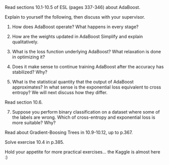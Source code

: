 Read sections 10.1-10.5 of ESL (pages 337-346) about AdaBoost.

Explain to yourself the following, then discuss with your supervisor.

1. How does AdaBoost operate? What happens in every stage?

2. How are the weights updated in AdaBoost Simplify and explain qualitatively.

3. What is the loss function underlying AdaBoost? What relaxation is done in optimizing it?

4. Does it make sense to continue training AdaBoost after the accuracy has stabilized? Why?

5. What is the statistical quantity that the output of AdaBoost approximates? In what sense is the exponential loss equivalent to cross entropy? We will next discuss how they differ.

Read section 10.6.

7. Suppose you perform binary classification on a dataset where some of the labels are wrong. Which of cross-entropy and exponential loss is more suitable? Why?

Read about Gradient-Boosing Trees in 10.9-10.12, up to p.367.

Solve exercise 10.4 in p.385.

Hold your appetite for more practical exercises... the Kaggle is almost here :)
